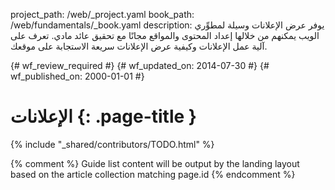 project_path: /web/_project.yaml
book_path: /web/fundamentals/_book.yaml
description: يوفر عرض الإعلانات وسيلة لمطوِّري الويب يمكنهم من خلالها إعداد المحتوى والمواقع مجانًا مع تحقيق عائد مادي. تعرف على آلية عمل الإعلانات وكيفية عرض الإعلانات سريعة الاستجابة على موقعك.

{# wf_review_required #}
{# wf_updated_on: 2014-07-30 #}
{# wf_published_on: 2000-01-01 #}

# الإعلانات {: .page-title }

{% include "_shared/contributors/TODO.html" %}



{% comment %}
Guide list content will be output by the landing layout based on the article collection matching page.id
{% endcomment %}


